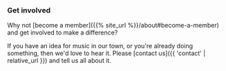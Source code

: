 ### Get involved

Why not [become a member]({{% site_url %}}/about#become-a-member) and get involved to make a difference?

If you have an idea for music in our town, or you're already doing something, then we'd love to hear it. 
Please [contact us]({{ 'contact' | relative_url }}) and tell us all about it. 